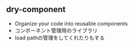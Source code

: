 ## dry-component

* Organize your code into reusable components
* コンポーネント管理用のライブラリ
* load pathの管理をしてくれたりもする
